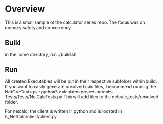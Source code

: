 # Overview

This is a small sample of the calculator series repo. The focus was on memory safety and concurrency.

## Build

in the home directory, run ./build.sh

## Run

All created Executables will be put in their respective subfolder within build.
If you want to easily generate unsolved calc files, I recommend running the NetCalcTests.py : python3 calculator-project-netcalc-Tests/Tests/NetCalcTests.py 
This will add files to the netcalc_tests/unsolved folder.

For netcalc, the client is written in python and is located in 5_NetCalc/client/client.py
